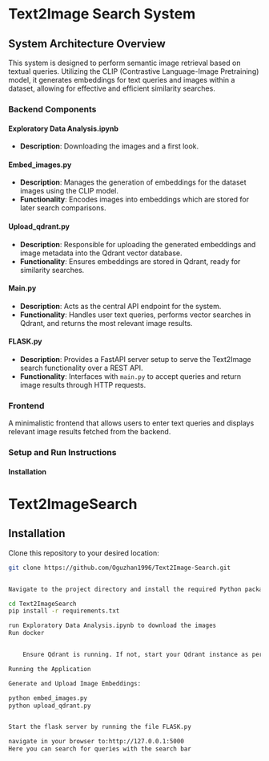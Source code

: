 # Text2Image Search System

## System Architecture Overview

This system is designed to perform semantic image retrieval based on textual queries. Utilizing the CLIP (Contrastive Language-Image Pretraining) model, it generates embeddings for text queries and images within a dataset, allowing for effective and efficient similarity searches.

### Backend Components
#### Exploratory Data Analysis.ipynb
- **Description**: Downloading the images and a first look.




#### Embed_images.py

- **Description**: Manages the generation of embeddings for the dataset images using the CLIP model.
- **Functionality**: Encodes images into embeddings which are stored for later search comparisons.

#### Upload_qdrant.py

- **Description**: Responsible for uploading the generated embeddings and image metadata into the Qdrant vector database.
- **Functionality**: Ensures embeddings are stored in Qdrant, ready for similarity searches.

#### Main.py

- **Description**: Acts as the central API endpoint for the system.
- **Functionality**: Handles user text queries, performs vector searches in Qdrant, and returns the most relevant image results.

#### FLASK.py

- **Description**: Provides a FastAPI server setup to serve the Text2Image search functionality over a REST API.
- **Functionality**: Interfaces with `main.py` to accept queries and return image results through HTTP requests.

### Frontend

A minimalistic frontend that allows users to enter text queries and displays relevant image results fetched from the backend.

### Setup and Run Instructions

#### Installation

# Text2ImageSearch

## Installation

Clone this repository to your desired location:

```bash
git clone https://github.com/Oguzhan1996/Text2Image-Search.git


Navigate to the project directory and install the required Python packages:

cd Text2ImageSearch
pip install -r requirements.txt

run Exploratory Data Analysis.ipynb to download the images
Run docker


    Ensure Qdrant is running. If not, start your Qdrant instance as per the official documentation.

Running the Application

Generate and Upload Image Embeddings:

python embed_images.py
python upload_qdrant.py


Start the flask server by running the file FLASK.py

navigate in your browser to:http://127.0.0.1:5000
Here you can search for queries with the search bar
